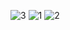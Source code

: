 ​![3](https://user-images.githubusercontent.com/102613412/191426900-a576c799-57e8-41f6-b12c-f17b2ca68c45.jpeg)
![1](https://user-images.githubusercontent.com/102613412/191426913-0015ec2f-fbab-4d69-b390-0a6a07e9e30f.jpeg)
![2](https://user-images.githubusercontent.com/102613412/191426915-fc28503f-7abc-423a-b1f9-4906d70d9f72.jpeg)

